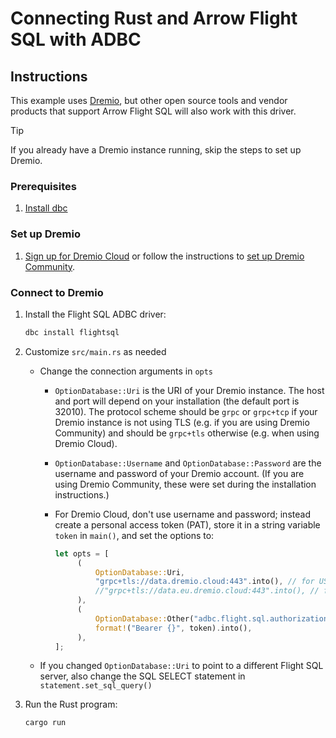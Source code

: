 # Connecting Rust and Arrow Flight SQL with ADBC

## Instructions

This example uses [Dremio](https://www.dremio.com/), but other open source tools and vendor products that support Arrow Flight SQL will also work with this driver.

> [!TIP]
> If you already have a Dremio instance running, skip the steps to set up Dremio.

### Prerequisites

1. [Install dbc](https://docs.columnar.tech/dbc/getting_started/installation/)

### Set up Dremio

1. [Sign up for Dremio Cloud](https://www.dremio.com/) or follow the instructions to [set up Dremio Community](https://docs.dremio.com/current/get-started/docker/).

### Connect to Dremio

1. Install the Flight SQL ADBC driver:

   ```sh
   dbc install flightsql
   ```

1. Customize `src/main.rs` as needed
   - Change the connection arguments in `opts`
     - `OptionDatabase::Uri` is the URI of your Dremio instance. The host and port will depend on your installation (the default port is 32010). The protocol scheme should be `grpc` or `grpc+tcp` if your Dremio instance is not using TLS (e.g. if you are using Dremio Community) and should be `grpc+tls` otherwise (e.g. when using Dremio Cloud).
     - `OptionDatabase::Username` and `OptionDatabase::Password` are the username and password of your Dremio account. (If you are using Dremio Community, these were set during the installation instructions.)
     - For Dremio Cloud, don't use username and password; instead create a personal access token (PAT), store it in a string variable `token` in `main()`, and set the options to:

       ```rs
       let opts = [
            (
                OptionDatabase::Uri,
                "grpc+tls://data.dremio.cloud:443".into(), // for US region
                //"grpc+tls://data.eu.dremio.cloud:443".into(), // for Europe region
            ),
            (
                OptionDatabase::Other("adbc.flight.sql.authorization_header".to_string()),
                format!("Bearer {}", token).into(),
            ),
       ];
       ```

   - If you changed `OptionDatabase::Uri` to point to a different Flight SQL server, also change the SQL SELECT statement in `statement.set_sql_query()`

1. Run the Rust program:

   ```sh
   cargo run
   ```
